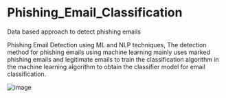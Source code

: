 # Phishing_Email_Classification
Data based approach to detect phishing emails 


Phishing Email Detection using ML and NLP techniques,
The detection method for phishing emails using machine learning mainly uses marked phishing emails and legitimate emails to train the classification algorithm in the machine learning algorithm to obtain the classifier model for email classification.

![image](https://user-images.githubusercontent.com/61433579/167699967-71b98dbd-8b00-46d7-99a1-fe8488e6c1c1.png)

